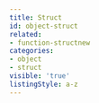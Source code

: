 ```yaml
---
title: Struct
id: object-struct
related:
- function-structnew
categories:
- object
- struct
visible: 'true'
listingStyle: a-z
---
```

